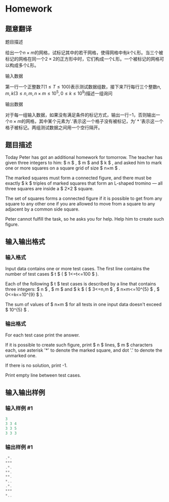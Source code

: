 # Homework

## 题意翻译

题目描述

给出一个$n×m$的网格，试标记其中的若干网格，使得网格中有$k$个$L$形。当三个被标记的网格在同一个$2×2$的正方形中时，它们构成一个$L$形。一个被标记的网格可以构成多个$L$形。

输入数据

第一行一个正整数$T(1 \leq T \leq 100)$表示测试数据组数，接下来$T$行每行三个整数$n,m,k(3 \leq n , m , n \times m \leq 10^5 , 0 \leq k \leq 10^9)$描述一组询问

输出数据

对于每一组输入数据，如果没有满足条件的标记方式，输出一行$-1$，否则输出一个$n \times m$的网格，其中某个元素为$'.'$表示这一个格子没有被标记，为$'*'$表示这一个格子被标记。两组测试数据之间用一个空行隔开。

## 题目描述

Today Peter has got an additional homework for tomorrow. The teacher has given three integers to him: $ n $ , $ m $ and $ k $ , and asked him to mark one or more squares on a square grid of size $ n×m $ .

The marked squares must form a connected figure, and there must be exactly $ k $ triples of marked squares that form an L-shaped tromino — all three squares are inside a $ 2×2 $ square.

The set of squares forms a connected figure if it is possible to get from any square to any other one if you are allowed to move from a square to any adjacent by a common side square.

Peter cannot fulfill the task, so he asks you for help. Help him to create such figure.

## 输入输出格式

### 输入格式

Input data contains one or more test cases. The first line contains the number of test cases $ t $ ( $ 1<=t<=100 $ ).

Each of the following $ t $ test cases is described by a line that contains three integers: $ n $ , $ m $ and $ k $ ( $ 3<=n,m $ , $ n×m<=10^{5} $ , $ 0<=k<=10^{9} $ ).

The sum of values of $ n×m $ for all tests in one input data doesn't exceed $ 10^{5} $ .

### 输出格式

For each test case print the answer.

If it is possible to create such figure, print $ n $ lines, $ m $ characters each, use asterisk '\*' to denote the marked square, and dot '.' to denote the unmarked one.

If there is no solution, print -1.

Print empty line between test cases.

## 输入输出样例

### 输入样例 #1

```cpp
3
3 3 4
3 3 5
3 3 3

```
### 输出样例 #1

```cpp
.*.
***
.*.
**.
**.
*..
.*.
***
*..

```
